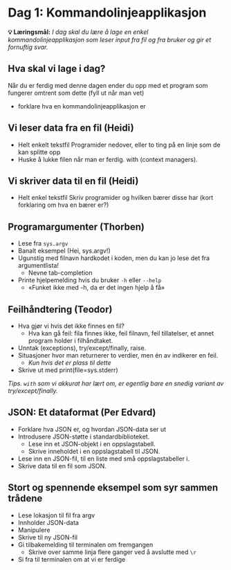 Dag 1: Kommandolinjeapplikasjon
===============================

**💡 Læringsmål:** _I dag skal du lære å lage en enkel kommandolinjeapplikasjon som leser input fra fil og fra bruker og gir et fornuftig svar._

Hva skal vi lage i dag?
-----------------------
Når du er ferdig med denne dagen ender du opp med et program som fungerer omtrent som dette (fyll ut når man vet)

- forklare hva en kommandolinjeapplikasjon er


Vi leser data fra en fil (Heidi)
------------------------
- Helt enkelt tekstfil
    Programider nedover, eller to ting på en linje som de kan splitte opp
- Huske å lukke filen når man er ferdig. with (context managers).


Vi skriver data til en fil (Heidi)
--------------------------
- Helt enkel tekstfil
    Skriv programider og hvilken bærer disse har (kort forklaring om hva en bærer er?)


Programargumenter (Thorben)
-----------------
- Lese fra `sys.argv`
- Banalt eksempel (Hei, sys.argv!)
- Ugunstig med filnavn hardkodet i koden, men du kan jo lese det fra argumentlista!
    - Nevne tab-completion
- Printe hjelpemelding hvis du bruker `-h` eller `--help`
    - «Funket ikke med -h, da er det ingen hjelp å få»


Feilhåndtering (Teodor)
--------------
- Hva gjør vi hvis det ikke finnes en fil?
    - Hva kan gå feil: fila finnes ikke, feil filnavn, feil tillatelser, et annet program holder i filhåndtaket.
- Unntak (exceptions), try/except/finally, raise.
- Situasjoner hvor man returnerer to verdier, men én av indikerer en feil.
    - _Kun hvis det er plass til dette_
- Skrive ut med print(file=sys.stderr)

_Tips. `with` som vi akkurat har lært om, er egentlig bare en snedig variant av try/except/finally._


JSON: Et dataformat (Per Edvard)
-------------------
- Forklare hva JSON er, og hvordan JSON-data ser ut
- Introdusere JSON-støtte i standardbiblioteket.
    - Lese inn et JSON-objekt i en oppslagstabell.
    - Skrive inneholdet i en oppslagstabell til JSON.
- Lese inn en JSON-fil, til en liste med små oppslagstabeller i.
- Skrive data til en fil som JSON.


Stort og spennende eksempel som syr sammen trådene
--------------------------------------------------

- Lese lokasjon til fil fra argv
- Innholder JSON-data
- Manipulere
- Skrive til ny JSON-fil
- Gi tilbakemelding til terminalen om fremgangen
    - Skrive over samme linja flere ganger ved å avslutte med `\r`
- Si fra til terminalen om at vi er ferdige
